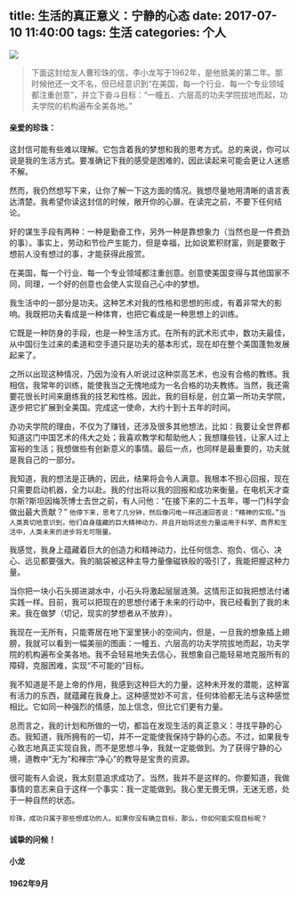 ﻿title: 生活的真正意义：宁静的心态
date: 2017-07-10 11:40:00
tags: 生活
categories: 个人
---
![](http://7xr8tf.com1.z0.glb.clouddn.com/blog/20170710/125554604.jpg)
> 下面这封给友人曹珍珠的信，李小龙写于1962年，是他抵美的第二年。那时候他还一文不名，但已经意识到“在美国，每一个行业、每一个专业领域都注重创意”，并立下奋斗目标：“一幢五、六层高的功夫学院拔地而起，功夫学院的机构遍布全美各地。”

<!--more-->

#### 亲爱的珍珠：


这封信可能有些难以理解。它包含着我的梦想和我的思考方式。总的来说，你可以说是我的生活方式。要准确记下我的感受是困难的，因此读起来可能会更让人迷惑不解。

然而，我仍然想写下来，让你了解一下这方面的情况。我想尽量地用清晰的语言表达清楚。我希望你读这封信的时候，敞开你的心扉。在读完之前，不要下任何结论。

好的谋生手段有两种：一种是勤奋工作，另外一种是靠想象力（当然也是一件费劲的事）。事实上，劳动和节俭产生能力，但是幸福，比如说累积财富，则是要敢于想前人没有想过的事，才能获得此报赏。

在美国，每一个行业、每一个专业领域都注重创意。创意使美国变得与其他国家不同，同理，一个好的创意也会使人实现自己心中的梦想。

我生活中的一部分是功夫。这种艺术对我的性格和思想的形成，有着非常大的影响。我既把功夫看成是一种体育，也把它看成是一种思想上的训练。

它既是一种防身的手段，也是一种生活方式。在所有的武术形式中，数功夫最佳，从中国衍生过来的柔道和空手道只是功夫的基本形式，现在却在整个美国蓬勃发展起来了。

之所以出现这种情况，乃因为没有人听说过这种崇高艺术，也没有合格的教练。我相信，我常年的训练，能使我当之无愧地成为一名合格的功夫教练。当然，我还需要花很长时间来磨练我的技艺和性格。因此，我的目标是，创立第一所功夫学院，逐步把它扩展到全美国。完成这一使命，大约十到十五年的时间。

办功夫学院的理由，不仅为了赚钱，还涉及很多其他想法，比如：我要让全世界都知道这门中国艺术的伟大之处；我喜欢教学和帮助他人；我想赚些钱，让家人过上富裕的生活；我想做些有创新意义的事情。最后一点，也同样是最重要的，功夫就是我自己的一部分。

我知道，我的想法是正确的，因此，结果将会令人满意。我根本不担心回报，现在只需要启动机器，全力以赴。我的付出将以我的回报和成功来衡量。在电机天才查尔斯?斯坦因梅茨博士去世之前，有人问他：“在接下来的二十五年，哪一门科学会做出最大贡献？” `他停下来，思考了几分钟，然后像闪电一样迅速回答说：“精神的实现。”当人类真切地意识到，他们自身蕴藏的巨大精神动力，并且开始将这些力量运用于科学、商界和生活中，人类未来的进步将无可限量。`

我感觉，我身上蕴藏着巨大的创造力和精神动力，比任何信念、抱负、信心、决心、远见都要强大。我的脑袋被这种主导力量像磁铁般的吸引了，我能把握这种力量。

当你把一块小石头掷进湖水中，小石头将激起层层涟漪。这情形正如我把想法付诸实践一样。目前，我可以把现在的思想付诸于未来的行动中，我已经看到了我的未来。我在做梦（切记，现实的梦想者从不放弃）。

我现在一无所有，只能寄居在地下室里狭小的空间内，但是，一旦我的想象插上翅膀，我就可以看到一幅美丽的图画：一幢五、六层高的功夫学院拔地而起，功夫学院的机构遍布全美各地。我不会轻易地失去信心，我想象自己能轻易地克服所有的障碍，克服困难，实现“不可能的”目标。

我不知道是不是上帝的作用，我感到这种巨大的力量，这种未开发的潜能，这种富有活力的东西，就蕴藏在我身上。这种感觉妙不可言，任何体验都无法与这种感觉相比。它如同一种强烈的情感，加上信念，但比它们更有力量。

总而言之，我的计划和所做的一切，都旨在发现生活的真正意义：寻找平静的心态。我知道，我所拥有的一切，并不一定能使我保持宁静的心态。不过，如果我专心致志地真正实现自我，而不是思想斗争，我就一定能做到。为了获得宁静的心境，道教中“无为”和禅宗“净心”的教导是宝贵的资源。

很可能有人会说，我太刻意追求成功了。当然，我并不是这样的。你要知道，我做事情的意志来自于这样一个事实：我一定能做到。我心里无畏无惧，无迷无惑，处于一种自然的状态。

`珍珠，成功只属于那些想成功的人。如果你没有确立目标，那么，你如何能实现目标呢？`

#### 诚挚的问候！

####                                                                                                                                                       小龙
####                                                                                                                                                       1962年9月